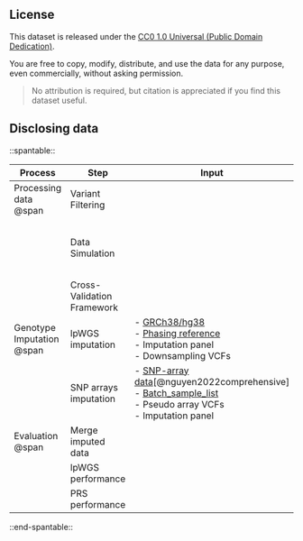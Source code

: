 ## License

This dataset is released under the [CC0 1.0 Universal (Public Domain Dedication)](https://creativecommons.org/publicdomain/zero/1.0/).

You are free to copy, modify, distribute, and use the data for any purpose, even commercially, without asking permission.

> No attribution is required, but citation is appreciated if you find this dataset useful.

## Disclosing data


::spantable::

| Process                   | Step                       | Input                                                                                                              | Output      |
|---------------------------|----------------------------|--------------------------------------------------------------------------------------------------------------------|-------------|
| Processing data  @span    | Variant Filtering          |                                                                                                                    |             |
|                           | Data Simulation            |                                                                                                                    | - Pseudo array VCFs <br>- Downsampling VCFs|
|                           | Cross-Validation Framework |                                                                                                                    |             |
| Genotype Imputation @span | lpWGS  imputation          | - [GRCh38/hg38][4]<br>- [Phasing reference][1]<br>- Imputation panel<br>- Downsampling VCFs                                               |             |
|                           | SNP arrays imputation      | - [SNP-array data][3][@nguyen2022comprehensive]<br>- [Batch_sample_list][2]<br>- Pseudo array VCFs<br>- Imputation panel |             |
| Evaluation @span          | Merge imputed data         |                                                                                                                    |             |
|                           | lpWGS performance          |                                                                                                                    |             |
|                           | PRS performance            |                                                                                                                    |             |

::end-spantable::


[1]: https://github.com/KTest-VN/lps_paper/tree/main/support_data/maps 
[2]: https://github.com/KTest-VN/lps_paper/tree/main/support_data/sample_list
[3]: https://github.com/KTest-VN/lps_paper/tree/main/support_data/array_hg38
[4]: https://ftp.ncbi.nlm.nih.gov/genomes/all/GCA/000/001/405/GCA_000001405.15_GRCh38/
